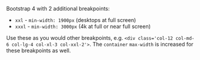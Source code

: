 Bootstrap 4 with 2 additional breakpoints:

- `xxl` - `min-width: 1900px` (desktops at full screen)
- `xxxl` - `min-width: 3000px` (4k at full or near full screen)

Use these as you would other breakpoints, e.g. `<div class='col-12 col-md-6 col-lg-4 col-xl-3 col-xxl-2'>`.  The `container` `max-width` is increased for these breakpoints as well.